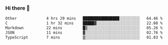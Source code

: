 ### Hi there 👋

<!--
**WShiBin/WShiBin** is a ✨ _special_ ✨ repository because its `README.md` (this file) appears on your GitHub profile.

Here are some ideas to get you started:

- 🔭 I’m currently working on ...
- 🌱 I’m currently learning ...
- 👯 I’m looking to collaborate on ...
- 🤔 I’m looking for help with ...
- 💬 Ask me about ...
- 📫 How to reach me: ...
- 😄 Pronouns: ...
- ⚡ Fun fact: ...
-->

<!--START_SECTION:waka-->

```txt
Other             4 hrs 29 mins   ████████████████░░░░░░░░░   64.46 %
C                 1 hr 32 mins    █████▓░░░░░░░░░░░░░░░░░░░   22.08 %
Markdown          22 mins         █▒░░░░░░░░░░░░░░░░░░░░░░░   05.26 %
JSON              11 mins         ▓░░░░░░░░░░░░░░░░░░░░░░░░   02.76 %
TypeScript        7 mins          ▒░░░░░░░░░░░░░░░░░░░░░░░░   01.83 %
```

<!--END_SECTION:waka-->
